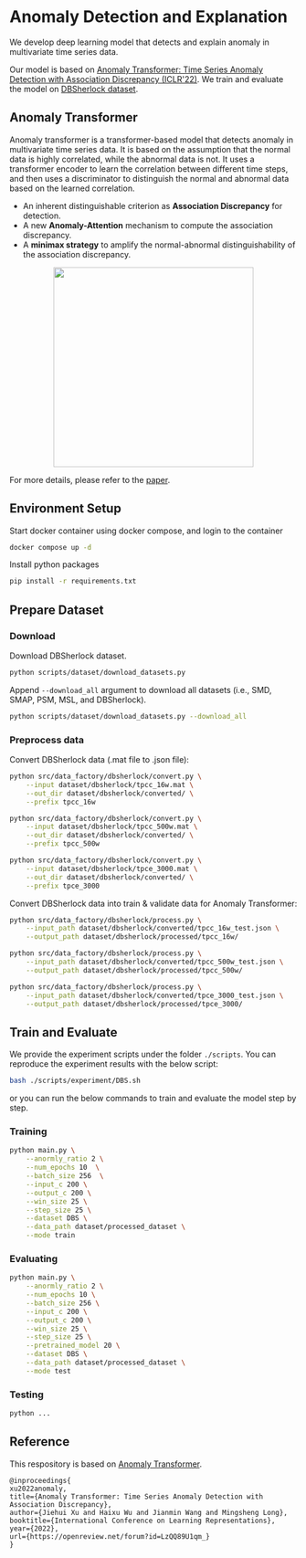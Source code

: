 # Anomaly Detection and Explanation
We develop deep learning model that detects and explain anomaly in multivariate time series data.

Our model is based on [Anomaly Transformer: Time Series Anomaly Detection with Association Discrepancy (ICLR'22)](https://openreview.net/forum?id=LzQQ89U1qm_). We train and evaluate the model on [DBSherlock dataset](https://github.com/hyukkyukang/DBSherlock).

## Anomaly Transformer

Anomaly transformer is a transformer-based model that detects anomaly in multivariate time series data. It is based on the assumption that the normal data is highly correlated, while the abnormal data is not. It uses a transformer encoder to learn the correlation between different time steps, and then uses a discriminator to distinguish the normal and abnormal data based on the learned correlation.

- An inherent distinguishable criterion as **Association Discrepancy** for detection.
- A new **Anomaly-Attention** mechanism to compute the association discrepancy.
- A **minimax strategy** to amplify the normal-abnormal distinguishability of the association discrepancy.

<p align="center">
<img src=".\pics\structure.png" height = "350" alt="" align=center />
</p>

For more details, please refer to the [paper](https://openreview.net/forum?id=LzQQ89U1qm_).

## Environment Setup
Start docker container using docker compose, and login to the container

```bash
docker compose up -d
```
Install python packages
```bash
pip install -r requirements.txt
```

## Prepare Dataset
### Download
Download DBSherlock dataset.
```bash
python scripts/dataset/download_datasets.py
```

Append `--download_all` argument to download all datasets (i.e., SMD, SMAP, PSM, MSL, and DBSherlock).
```bash
python scripts/dataset/download_datasets.py --download_all
```

### Preprocess data

Convert DBSherlock data (.mat file to .json file):
```bash
python src/data_factory/dbsherlock/convert.py \
    --input dataset/dbsherlock/tpcc_16w.mat \
    --out_dir dataset/dbsherlock/converted/ \
    --prefix tpcc_16w

python src/data_factory/dbsherlock/convert.py \
    --input dataset/dbsherlock/tpcc_500w.mat \
    --out_dir dataset/dbsherlock/converted/ \
    --prefix tpcc_500w

python src/data_factory/dbsherlock/convert.py \
    --input dataset/dbsherlock/tpce_3000.mat \
    --out_dir dataset/dbsherlock/converted/ \
    --prefix tpce_3000
```

Convert DBSherlock data into train & validate data for Anomaly Transformer:
```bash
python src/data_factory/dbsherlock/process.py \
    --input_path dataset/dbsherlock/converted/tpcc_16w_test.json \
    --output_path dataset/dbsherlock/processed/tpcc_16w/

python src/data_factory/dbsherlock/process.py \
    --input_path dataset/dbsherlock/converted/tpcc_500w_test.json \
    --output_path dataset/dbsherlock/processed/tpcc_500w/

python src/data_factory/dbsherlock/process.py \
    --input_path dataset/dbsherlock/converted/tpce_3000_test.json \
    --output_path dataset/dbsherlock/processed/tpce_3000/
```

## Train and Evaluate
We provide the experiment scripts under the folder `./scripts`. You can reproduce the experiment results with the below script:
```bash
bash ./scripts/experiment/DBS.sh
```
or you can run the below commands to train and evaluate the model step by step.

### Training
```bash
python main.py \
    --anormly_ratio 2 \
    --num_epochs 10  \
    --batch_size 256  \
    --input_c 200 \
    --output_c 200 \
    --win_size 25 \
    --step_size 25 \
    --dataset DBS \
    --data_path dataset/processed_dataset \
    --mode train
```

### Evaluating
```bash
python main.py \
    --anormly_ratio 2 \
    --num_epochs 10 \
    --batch_size 256 \
    --input_c 200 \
    --output_c 200 \
    --win_size 25 \
    --step_size 25 \
    --pretrained_model 20 \
    --dataset DBS \
    --data_path dataset/processed_dataset \
    --mode test 
```

### Testing

```bash
python ...
```

## Reference
This respository is based on [Anomaly Transformer](https://github.com/thuml/Anomaly-Transformer).

```
@inproceedings{
xu2022anomaly,
title={Anomaly Transformer: Time Series Anomaly Detection with Association Discrepancy},
author={Jiehui Xu and Haixu Wu and Jianmin Wang and Mingsheng Long},
booktitle={International Conference on Learning Representations},
year={2022},
url={https://openreview.net/forum?id=LzQQ89U1qm_}
}
```